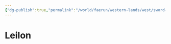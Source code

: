 ```yaml
---
{"dg-publish":true,"permalink":"/world/faerun/western-lands/west/sword-coast/leilon/"}
---
```



# Leilon